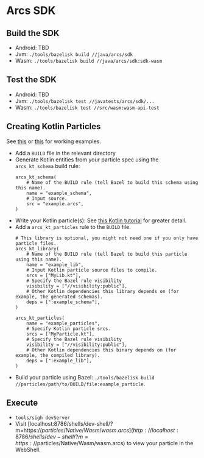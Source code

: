 # Arcs SDK 

## Build the SDK

- Android: TBD
- Jvm: `./tools/bazelisk build //java/arcs/sdk`
- Wasm: `./tools/bazelisk build //java/arcs/sdk:sdk-wasm`

## Test the SDK

- Android: TBD
- Jvm: `./tools/bazelisk test //javatests/arcs/sdk/...`
- Wasm: `./tools/bazelisk test //src/wasm:wasm-api-test`

## Creating Kotlin Particles

See [this](../../../particles/Native/Wasm) or [this](https://github.com/PolymerLabs/arcs/blob/master/particles/Tutorial/Kotlin) for working examples.

- Add a `BUILD` file in the relevant directory
- Generate Kotlin entities from your particle spec using the `arcs_kt_schema` build rule:
  ```
  arcs_kt_schema(
      # Name of the BUILD rule (tell Bazel to build this schema using this name).
      name = "example_schema",
      # Input source.
      src = "example.arcs",
  )
  ```
- Write your Kotlin particle(s): See [this Kotlin tutorial](https://github.com/PolymerLabs/arcs/blob/master/particles/Tutorial/Kotlin) for greater detail.
- Add a `arcs_kt_particles` rule to the `BUILD` file.
  ```
  # This library is optional, you might not need one if you only have particle files.
  arcs_kt_library(
      # Name of the BUILD rule (tell Bazel to build this particle using this name).
      name = "example_lib",
      # Input Kotlin particle source files to compile.
      srcs = ["MyLib.kt"],
      # Specify the Bazel rule visibility
      visibility = ["//visibility:public"],
      # Other Kotlin dependencies this library depends on (for example, the generated schemas).
      deps = [":example_schema"],
  )

  arcs_kt_particles(
      name = "example_particles",
      # Specify Kotlin particle srcs.
      srcs = ["MyParticle.kt"],
      # Specify the Bazel rule visibility
      visibility = ["//visibility:public"],
      # Other Kotlin dependencies this binary depends on (for example, the compiled library).
      deps = [":example_lib"],
  )
  ```
- Build your particle using Bazel: `./tools/bazelisk build //particles/path/to/BUILD/file:example_particle`.


## Execute

- `tools/sigh devServer`
- Visit [localhost:8786/shells/dev-shell/?m=https://$particles/Native/Wasm/wasm.arcs](http://localhost:8786/shells/dev-shell/?m=https://$particles/Native/Wasm/wasm.arcs) to view your particle in the WebShell.


